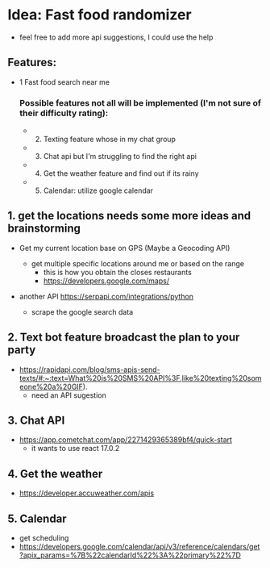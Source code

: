 # Idea: Fast food randomizer

- feel free to add more api suggestions, I could use the help

## Features:
- 1 Fast food search near me
    ### Possible features not all will be implemented (I'm not sure of their difficulty rating):
    - 2. Texting feature whose in my chat group
    - 3. Chat api but I'm struggling to find the right api
    - 4. Get the weather feature and find out if its rainy
    - 5. Calendar: utilize google calendar

## 1. get the locations needs some more ideas and brainstorming
- Get my current location base on GPS (Maybe a Geocoding API)
    - get multiple specific locations around me or based on the range
        - this is how you obtain the closes restaurants
        - https://developers.google.com/maps/

- another API https://serpapi.com/integrations/python
    - scrape the google search data

## 2. Text bot feature broadcast the plan to your party
- https://rapidapi.com/blog/sms-apis-send-texts/#:~:text=What%20is%20SMS%20API%3F,like%20texting%20someone%20a%20GIF).
    - need an API sugestion

## 3. Chat API 
- https://app.cometchat.com/app/2271429365389bf4/quick-start
    - it wants to use react 17.0.2

## 4. Get the weather
- https://developer.accuweather.com/apis

## 5. Calendar
- get scheduling
- https://developers.google.com/calendar/api/v3/reference/calendars/get?apix_params=%7B%22calendarId%22%3A%22primary%22%7D
